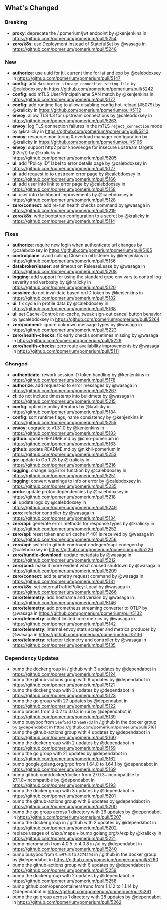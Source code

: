 ## What's Changed

### Breaking
* **proxy**: deprecate the /.pomerium/jwt endpoint by @kenjenkins in https://github.com/pomerium/pomerium/pull/5254
* **zero/k8s**: use Deployment instead of StatefulSet by @wasaga in https://github.com/pomerium/pomerium/pull/5248

### New
* **authorize**: use uuid for jti, current time for iat and exp by @calebdoxsey in https://github.com/pomerium/pomerium/pull/5147
* **config**: add `databroker_storage_connection_string_file` by @calebdoxsey in https://github.com/pomerium/pomerium/pull/5242
* **config**: add mTLS UserPrincipalName SAN match by @kenjenkins in https://github.com/pomerium/pomerium/pull/5177
* **config**: add runtime flag to allow disabling config hot-reload (#5079) by @kralicky in https://github.com/pomerium/pomerium/pull/5112
* **envoy**: allow TLS 1.3 for upstream connections by @calebdoxsey in https://github.com/pomerium/pomerium/pull/5263
* **envoy**: log TLS connection failures in the mTLS `reject_connection` mode by @kralicky in https://github.com/pomerium/pomerium/pull/5210
* **envoy**: resource monitoring & overload manager configuration by @kralicky in https://github.com/pomerium/pomerium/pull/5106
* **envoy**: support http2 prior knowledge for insecure upstream targets (h2c://) by @kralicky in https://github.com/pomerium/pomerium/pull/5205
* **ui**: add "Policy ID" label to error details page by @calebdoxsey in https://github.com/pomerium/pomerium/pull/5127
* **ui**: add request id to upstream error page by @calebdoxsey in https://github.com/pomerium/pomerium/pull/5166
* **ui**: add user info link to error page by @calebdoxsey in https://github.com/pomerium/pomerium/pull/5158
* **ui**: user info dashboard improvements by @calebdoxsey in https://github.com/pomerium/pomerium/pull/5128
* **zero/connect**: add re-run health checks command by @wasaga in https://github.com/pomerium/pomerium/pull/5219
* **zero/k8s**: write bootstrap configuration to a secret by @kralicky in https://github.com/pomerium/pomerium/pull/5114

### Fixes
* **authorize**: require new login when authenticate url changes by @calebdoxsey in https://github.com/pomerium/pomerium/pull/5165
* **controlplane**: avoid calling Close on nil listener by @kenjenkins in https://github.com/pomerium/pomerium/pull/5156
* **databroker/leaser**: set timeout on ReleaseLease by @wasaga in https://github.com/pomerium/pomerium/pull/5208
* **logging**: add support for using the standard grpc env vars to control log severity and verbosity by @kralicky in https://github.com/pomerium/pomerium/pull/5120
* **session**: do not invalidate based on ID token by @kenjenkins in https://github.com/pomerium/pomerium/pull/5182
* **ui**: fix cycle in profile data by @calebdoxsey in https://github.com/pomerium/pomerium/pull/5168
* **ui**: set Cache-Control: no-cache, tweak sign-out cancel button behavior by @calebdoxsey in https://github.com/pomerium/pomerium/pull/5264
* **zero/connect**: ignore unknown message types by @wasaga in https://github.com/pomerium/pomerium/pull/5223
* **zero/health-checks**: fix early checks sometimes missing by @wasaga in https://github.com/pomerium/pomerium/pull/5229
* **zero/health-checks**: zero route availability improvements by @wasaga in https://github.com/pomerium/pomerium/pull/5111

### Changed
* **authenticate**: rework session ID token handling by @kenjenkins in https://github.com/pomerium/pomerium/pull/5178
* **authorize**: add request-id to error messages by @wasaga in https://github.com/pomerium/pomerium/pull/5267
* **ci**: do not include timestamp into buildmeta by @wasaga in https://github.com/pomerium/pomerium/pull/5215
* **config**: optimize policy iterators by @kralicky in https://github.com/pomerium/pomerium/pull/5184
* **config**: sort runtime flags, name consistency by @kenjenkins in https://github.com/pomerium/pomerium/pull/5255
* **envoy**: upgrade to v1.31.0 by @kenjenkins in https://github.com/pomerium/pomerium/pull/5183
* **github**: update README.md by @cmo-pomerium in https://github.com/pomerium/pomerium/pull/5163
* **github**: update README.md by @nikhil-pomerium in https://github.com/pomerium/pomerium/pull/5253
* **go**: update to Go 1.23 by @kralicky in https://github.com/pomerium/pomerium/pull/5216
* **logging**: change log.Error function by @calebdoxsey in https://github.com/pomerium/pomerium/pull/5251
* **logging**: convert warnings to info or error by @calebdoxsey in https://github.com/pomerium/pomerium/pull/5235
* **proto**: update protoc dependencies by @calebdoxsey in https://github.com/pomerium/pomerium/pull/5218
* **ui**: update logo by @calebdoxsey in https://github.com/pomerium/pomerium/pull/5249
* **zero**: refactor controller by @wasaga in https://github.com/pomerium/pomerium/pull/5134
* **zero/api**: generate error methods for response types by @kralicky in https://github.com/pomerium/pomerium/pull/5252
* **zero/api**: reset token and url cache if 401 is received by @wasaga in https://github.com/pomerium/pomerium/pull/5256
* **zero/api**: switch to github.com/oapi-codegen/oapi-codegen by @calebdoxsey in https://github.com/pomerium/pomerium/pull/5226
* **zero/bundle-download**: update metadata by @wasaga in https://github.com/pomerium/pomerium/pull/5212
* **zero/cmd**: make it more evident what caused shutdown by @wasaga in https://github.com/pomerium/pomerium/pull/5209
* **zero/connect**: add telemetry request command by @wasaga in https://github.com/pomerium/pomerium/pull/5131
* **zero/k8s**: set externalTrafficPolicy: Local by @wasaga in https://github.com/pomerium/pomerium/pull/5266
* **zero/telemetry**: add hostname and version by @wasaga in https://github.com/pomerium/pomerium/pull/5146
* **zero/telemetry**: add prometheus streaming converter to OTLP by @wasaga in https://github.com/pomerium/pomerium/pull/5132
* **zero/telemetry**: collect limited core metrics by @wasaga in https://github.com/pomerium/pomerium/pull/5142
* **zero/telemetry**: internal envoy stats scraper and metrics producer by @wasaga in https://github.com/pomerium/pomerium/pull/5136
* **zero/telemetry**: refactor telemetry and controller by @wasaga in https://github.com/pomerium/pomerium/pull/5135

### Dependency Updates
* bump the docker group in /.github with 3 updates by @dependabot in https://github.com/pomerium/pomerium/pull/5124
* bump the github-actions group with 9 updates by @dependabot in https://github.com/pomerium/pomerium/pull/5121
* bump the docker group with 3 updates by @dependabot in https://github.com/pomerium/pomerium/pull/5123
* bump the go group with 27 updates by @dependabot in https://github.com/pomerium/pomerium/pull/5122
* bump braces from 3.0.2 to 3.0.3 in /ui by @dependabot in https://github.com/pomerium/pomerium/pull/5139
* bump busybox from `5eef5ed` to `9ae97d3` in /.github in the docker group by @dependabot in https://github.com/pomerium/pomerium/pull/5161
* bump the github-actions group with 4 updates by @dependabot in https://github.com/pomerium/pomerium/pull/5160
* bump the docker group with 2 updates by @dependabot in https://github.com/pomerium/pomerium/pull/5159
* bump the go group with 21 updates by @dependabot in https://github.com/pomerium/pomerium/pull/5162
* bump google.golang.org/grpc from 1.64.0 to 1.64.1 by @dependabot in https://github.com/pomerium/pomerium/pull/5169
* bump github.com/docker/docker from 27.0.3+incompatible to 27.1.0+incompatible by @dependabot in https://github.com/pomerium/pomerium/pull/5193
* bump the docker group with 3 updates by @dependabot in https://github.com/pomerium/pomerium/pull/5201
* bump the github-actions group with 9 updates by @dependabot in https://github.com/pomerium/pomerium/pull/5200
* bump the go group across 1 directory with 26 updates by @dependabot in https://github.com/pomerium/pomerium/pull/5207
* bump the docker group in /.github with 2 updates by @dependabot in https://github.com/pomerium/pomerium/pull/5202
* replace usages of x/exp/maps + bump golang.org/x/exp by @kralicky in https://github.com/pomerium/pomerium/pull/5221
* bump micromatch from 4.0.5 to 4.0.8 in /ui by @dependabot in https://github.com/pomerium/pomerium/pull/5240
* bump busybox from `9ae97d3` to `8274294` in /.github in the docker group by @dependabot in https://github.com/pomerium/pomerium/pull/5260
* bump the github-actions group with 6 updates by @dependabot in https://github.com/pomerium/pomerium/pull/5259
* bump the docker group with 2 updates by @dependabot in https://github.com/pomerium/pomerium/pull/5258
* bump github.com/opencontainers/runc from 1.1.12 to 1.1.14 by @dependabot in https://github.com/pomerium/pomerium/pull/5261
* bump the go group across 1 directory with 28 updates by @dependabot in https://github.com/pomerium/pomerium/pull/5262
